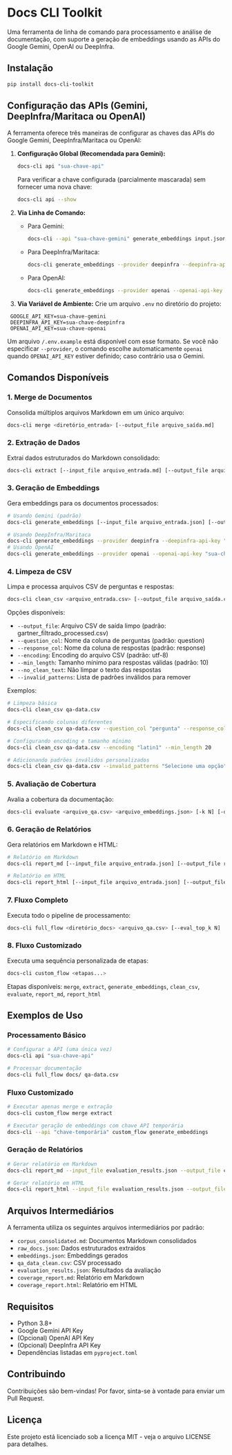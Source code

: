 # Docs CLI Toolkit

Uma ferramenta de linha de comando para processamento e análise de documentação, com suporte a geração de embeddings usando as APIs do Google Gemini, OpenAI ou DeepInfra.

## Instalação

```bash
pip install docs-cli-toolkit
```

## Configuração das APIs (Gemini, DeepInfra/Maritaca ou OpenAI)

A ferramenta oferece três maneiras de configurar as chaves das APIs do Google Gemini, DeepInfra/Maritaca ou OpenAI:

1. **Configuração Global (Recomendada para Gemini):**
   ```bash
   docs-cli api "sua-chave-api"
   ```
   Para verificar a chave configurada (parcialmente mascarada) sem fornecer uma nova chave:
   ```bash
   docs-cli api --show
   ```

2. **Via Linha de Comando:**
   - Para Gemini:
     ```bash
     docs-cli --api "sua-chave-gemini" generate_embeddings input.json output.json
     ```
   - Para DeepInfra/Maritaca:
     ```bash
     docs-cli generate_embeddings --provider deepinfra --deepinfra-api-key "sua-chave-deepinfra" input.json output.json
     ```
   - Para OpenAI:
     ```bash
     docs-cli generate_embeddings --provider openai --openai-api-key "sua-chave-openai" input.json output.json
     ```

3. **Via Variável de Ambiente:**
   Crie um arquivo `.env` no diretório do projeto:
 ```
  GOOGLE_API_KEY=sua-chave-gemini
  DEEPINFRA_API_KEY=sua-chave-deepinfra
  OPENAI_API_KEY=sua-chave-openai
  ```
  Um arquivo `/.env.example` está disponível com esse formato.
  Se você não especificar `--provider`, o comando escolhe automaticamente `openai` quando `OPENAI_API_KEY` estiver definido; caso contrário usa o Gemini.

## Comandos Disponíveis

### 1. Merge de Documentos
Consolida múltiplos arquivos Markdown em um único arquivo:
```bash
docs-cli merge <diretório_entrada> [--output_file arquivo_saída.md]
```

### 2. Extração de Dados
Extrai dados estruturados do Markdown consolidado:
```bash
docs-cli extract [--input_file arquivo_entrada.md] [--output_file arquivo_saída.json]
```

### 3. Geração de Embeddings
Gera embeddings para os documentos processados:
```bash
# Usando Gemini (padrão)
docs-cli generate_embeddings [--input_file arquivo_entrada.json] [--output_file arquivo_saída.json]

# Usando DeepInfra/Maritaca
docs-cli generate_embeddings --provider deepinfra --deepinfra-api-key "sua-chave" [--input_file arquivo_entrada.json] [--output_file arquivo_saída.json]
# Usando OpenAI
docs-cli generate_embeddings --provider openai --openai-api-key "sua-chave" [--input_file arquivo_entrada.json] [--output_file arquivo_saída.json]
```

### 4. Limpeza de CSV
Limpa e processa arquivos CSV de perguntas e respostas:
```bash
docs-cli clean_csv <arquivo_entrada.csv> [--output_file arquivo_saída.csv] [--question_col coluna_perguntas] [--response_col coluna_respostas] [--encoding utf-8] [--min_length 10] [--no_clean_text] [--invalid_patterns padrão1 padrão2 ...]
```

Opções disponíveis:
- `--output_file`: Arquivo CSV de saída limpo (padrão: gartner_filtrado_processed.csv)
- `--question_col`: Nome da coluna de perguntas (padrão: question)
- `--response_col`: Nome da coluna de respostas (padrão: response)
- `--encoding`: Encoding do arquivo CSV (padrão: utf-8)
- `--min_length`: Tamanho mínimo para respostas válidas (padrão: 10)
- `--no_clean_text`: Não limpar o texto das respostas
- `--invalid_patterns`: Lista de padrões inválidos para remover

Exemplos:
```bash
# Limpeza básica
docs-cli clean_csv qa-data.csv

# Especificando colunas diferentes
docs-cli clean_csv qa-data.csv --question_col "pergunta" --response_col "resposta"

# Configurando encoding e tamanho mínimo
docs-cli clean_csv qa-data.csv --encoding "latin1" --min_length 20

# Adicionando padrões inválidos personalizados
docs-cli clean_csv qa-data.csv --invalid_patterns "Selecione uma opção" "Clique aqui" "Escolha um item"
```

### 5. Avaliação de Cobertura
Avalia a cobertura da documentação:
```bash
docs-cli evaluate <arquivo_qa.csv> <arquivo_embeddings.json> [-k N] [-o arquivo_saída.json]
```

### 6. Geração de Relatórios
Gera relatórios em Markdown e HTML:
```bash
# Relatório em Markdown
docs-cli report_md [--input_file arquivo_entrada.json] [--output_file relatório.md] [--top_k_chunks N]

# Relatório em HTML
docs-cli report_html [--input_file arquivo_entrada.json] [--output_file relatório.html] [--top_k_chunks N]
```

### 7. Fluxo Completo
Executa todo o pipeline de processamento:
```bash
docs-cli full_flow <diretório_docs> <arquivo_qa.csv> [--eval_top_k N]
```

### 8. Fluxo Customizado
Executa uma sequência personalizada de etapas:
```bash
docs-cli custom_flow <etapas...>
```
Etapas disponíveis: `merge`, `extract`, `generate_embeddings`, `clean_csv`, `evaluate`, `report_md`, `report_html`

## Exemplos de Uso

### Processamento Básico
```bash
# Configurar a API (uma única vez)
docs-cli api "sua-chave-api"

# Processar documentação
docs-cli full_flow docs/ qa-data.csv
```

### Fluxo Customizado
```bash
# Executar apenas merge e extração
docs-cli custom_flow merge extract

# Executar geração de embeddings com chave API temporária
docs-cli --api "chave-temporária" custom_flow generate_embeddings
```

### Geração de Relatórios
```bash
# Gerar relatório em Markdown
docs-cli report_md --input_file evaluation_results.json --output_file coverage.md

# Gerar relatório em HTML
docs-cli report_html --input_file evaluation_results.json --output_file coverage.html
```

## Arquivos Intermediários

A ferramenta utiliza os seguintes arquivos intermediários por padrão:
- `corpus_consolidated.md`: Documentos Markdown consolidados
- `raw_docs.json`: Dados estruturados extraídos
- `embeddings.json`: Embeddings gerados
- `qa_data_clean.csv`: CSV processado
- `evaluation_results.json`: Resultados da avaliação
- `coverage_report.md`: Relatório em Markdown
- `coverage_report.html`: Relatório em HTML

## Requisitos

- Python 3.8+
- Google Gemini API Key
- (Opcional) OpenAI API Key
- (Opcional) DeepInfra API Key
- Dependências listadas em `pyproject.toml`

## Contribuindo

Contribuições são bem-vindas! Por favor, sinta-se à vontade para enviar um Pull Request.

## Licença

Este projeto está licenciado sob a licença MIT - veja o arquivo LICENSE para detalhes.

